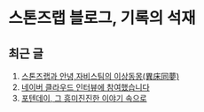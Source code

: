 # 스톤즈랩 블로그, 기록의 석재

## 최근 글

1. [스톤즈랩과 안녕,자비스팀의 이상동몽(異床同夢)](https://www.stoneslab.blog/posts/hero_job_it_service)
2. [네이버 클라우드 인터뷰에 참여했습니다](https://www.stoneslab.blog/posts/activity_2)
3. [포텐데이, 그 흥미진진한 이야기 속으로](https://www.stoneslab.blog/posts/activity_1)
